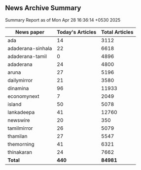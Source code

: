 <!-- @format -->
## News Archive Summary

Summary Report as of Mon Apr 28 16:36:14 +0530 2025

| News paper         | Today's Articles | Total Articles |
|--------------------|------------------|----------------|
| ada               | 14          | 3112        |
| adaderana-sinhala               | 22          | 6618        |
| adaderana-tamil               | 0          | 4896        |
| adaderana               | 24          | 4800        |
| aruna               | 27          | 5196        |
| dailymirror               | 21          | 3580        |
| dinamina               | 96          | 11933        |
| economynext               | 7          | 2049        |
| island               | 50          | 5078        |
| lankadeepa               | 41          | 12760        |
| newswire               | 20          | 350        |
| tamilmirror               | 26          | 5079        |
| thamilan               | 27          | 5547        |
| themorning               | 41          | 6321        |
| thinakaran               | 24          | 7662        |
| **Total**          | **440**      | **84981** |

